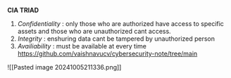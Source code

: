 
**CIA TRIAD**

1. *Confidentiality* :  only those who are authorized have access to specific assets and those who are unauthorized cant access.
2. *Integrity* : enshuring data cant be tampered by unauthorized person
3. *Availiability* : must be available at every time 
https://github.com/vaishnavucv/cybersecurity-note/tree/main


![[Pasted image 20241005211336.png]]
